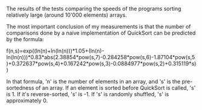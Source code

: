 The results of the tests comparing the speeds of the programs sorting relatively large (around 10'000 elements) arrays.

The most important conclusion of my measurements is that the number of comparisons done by a naive implementation of QuickSort can be predicted by the formula:

f(n,s)=exp((ln(n)+ln(ln(n)))\*1.05+(ln(n)-ln(ln(n)))\*0.83\*abs(2.38854\*pow(s,7)-0.284258\*pow(s,6)-1.87104\*pow(s,5)+0.372637\*pow(s,4)+0.167242\*pow(s,3)-0.0884977\*pow(s,2)+0.315119\*s))

In that formula, 'n' is the number of elements in an array, and 's' is the pre-sortedness of an array. If an element is sorted before QuickSort is called, 's' is 1. If it's reverse-sorted, 's' is -1. If 's' is randomly shuffled, 's' is approximately 0.

